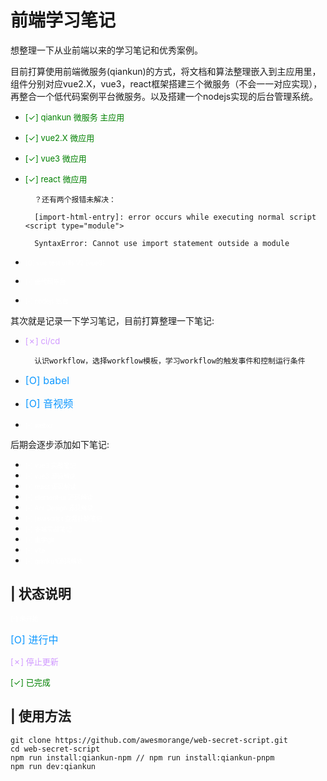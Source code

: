 # 前端学习笔记
想整理一下从业前端以来的学习笔记和优秀案例。

目前打算使用前端微服务(qiankun)的方式，将文档和算法整理嵌入到主应用里，组件分别对应vue2.X，vue3，react框架搭建三个微服务（不会一一对应实现），再整合一个低代码案例平台微服务。以及搭建一个nodejs实现的后台管理系统。

- <font color=#008000 size=2> [&check;] qiankun 微服务 主应用</font>
- <font color=#008000 size=2> [&check;] vue2.X 微应用</font>
- <font color=#008000 size=2> [&check;] vue3 微应用</font>
- <font color=#008000 size=2> [&check;] react 微应用</font>

        ？还有两个报错未解决：

        [import-html-entry]: error occurs while executing normal script <script type="module">

        SyntaxError: Cannot use import statement outside a module
- <font color=#ffffff size=1> [O] vue test utils V2 (vue3)</font>
- <font color=#ffffff size=1> [-] 低代码平台</font>
- <font color=#ffffff size=1> [-] nodejs 后台</font>

其次就是记录一下学习笔记，目前打算整理一下笔记:
- <font color=#d099ff size=2> [&cross;] ci/cd</font>

        认识workflow，选择workflow模板，学习workflow的触发事件和控制运行条件
- <font color=#1099ff size=3> [O] babel</font>
- <font color=#1099ff size=3> [O] 音视频</font>
- <font color=#ffffff size=1> [-] webxr</font>

后期会逐步添加如下笔记:
- <font color=#ffffff size=1> [-] vue3 实战笔记</font>
- <font color=#ffffff size=1> [-] vue3 源码解读</font>
- <font color=#ffffff size=1> [-] react 源码解读</font>
- <font color=#ffffff size=1> [-] element-ui 源码解读</font>
- <font color=#ffffff size=1> [-] Ant Design 源码解读</font>
- <font color=#ffffff size=1> [-] javascript 查漏补缺笔记</font>
- <font color=#ffffff size=1> [-] 多端实战笔记</font>
- <font color=#ffffff size=1> [-] 重学git</font>
- <font color=#ffffff size=1> [-] vite</font>
- <font color=#ffffff size=1> [-] qiankun源码解读</font>


## | 状态说明

<font color=#ffffff size=1> [-] 未开始</font>

<font color=#1099ff size=3> [O] 进行中</font>

<font color=#d099ff size=2> [&cross;] 停止更新</font>

<font color=#008000 size=2> [&check;] 已完成</font>

## | 使用方法
```
git clone https://github.com/awesmorange/web-secret-script.git
cd web-secret-script
npm run install:qiankun-npm // npm run install:qiankun-pnpm
npm run dev:qiankun
```